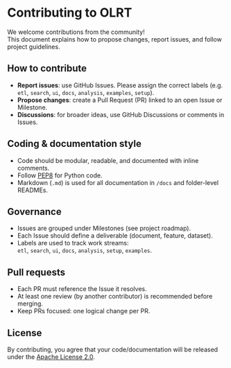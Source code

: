 # Contributing to OLRT

We welcome contributions from the community!  
This document explains how to propose changes, report issues, and follow project guidelines.

## How to contribute
- **Report issues**: use GitHub Issues. Please assign the correct labels (e.g. `etl`, `search`, `ui`, `docs`, `analysis`, `examples`, `setup`).
- **Propose changes**: create a Pull Request (PR) linked to an open Issue or Milestone.
- **Discussions**: for broader ideas, use GitHub Discussions or comments in Issues.

## Coding & documentation style
- Code should be modular, readable, and documented with inline comments.
- Follow [PEP8](https://peps.python.org/pep-0008/) for Python code.
- Markdown (`.md`) is used for all documentation in `/docs` and folder-level READMEs.

## Governance
- Issues are grouped under Milestones (see project roadmap).
- Each Issue should define a deliverable (document, feature, dataset).
- Labels are used to track work streams:  
  `etl`, `search`, `ui`, `docs`, `analysis`, `setup`, `examples`.

## Pull requests
- Each PR must reference the Issue it resolves.
- At least one review (by another contributor) is recommended before merging.
- Keep PRs focused: one logical change per PR.

## License
By contributing, you agree that your code/documentation will be released under the [Apache License 2.0](LICENSE).
